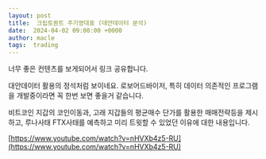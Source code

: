 ```yaml
---
layout: post
title:  크립토퀀트 주기영대표 (대안데이터 분석)
date:  2024-04-02 09:00:00 +0000
author: macle
tags:  trading
---
```


너무 좋은 컨텐츠를 보게되어서 링크 공유합니다. 

대안데이터 활용의 정석처럼 보이네요. 로보어드바이저, 특히 데이터 의존적인 프로그램을 개발중이라면 꼭 한번 보면 좋을거 같습니다.

비트코인 지갑의 코인이동과, 고래 지갑들의 평균매수 단가를 활용한 매매전략등을 제시하고, 루나사태 FTX사태를 예측하고 미리 트윗할 수 있었던 이유에 대한 내용입니다.

[https://www.youtube.com/watch?v=nHVXb4z5-RU](https://www.youtube.com/watch?v=nHVXb4z5-RU)